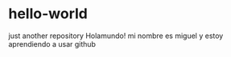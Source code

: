 # hello-world
just another repository
Holamundo! mi nombre es miguel y estoy aprendiendo a usar github
